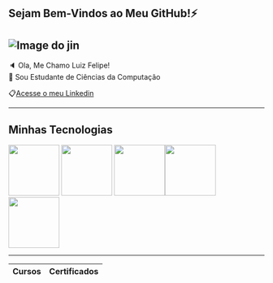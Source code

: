 ## Sejam Bem-Vindos ao Meu GitHub!⚡

![Image do jin](https://github.com/user-attachments/assets/10a750b1-bba7-4605-9e78-a229e73ecd73) 
-----
🔈 Ola, Me Chamo Luiz Felipe!<br>
💬 Sou Estudante de Ciências da Computação 

📋[Acesse o meu Linkedin](https://www.linkedin.com/in/luiz-felipe-santiago-5754a7173/)

----

## Minhas Tecnologias


<img src="https://cdn.jsdelivr.net/gh/devicons/devicon@latest/icons/java/java-original.svg" width="100px">          <img src="https://cdn.jsdelivr.net/gh/devicons/devicon@latest/icons/javascript/javascript-original.svg" width="100px">
<img src="https://cdn.jsdelivr.net/gh/devicons/devicon@latest/icons/angular/angular-original.svg" width="100px"><img src="https://cdn.jsdelivr.net/gh/devicons/devicon@latest/icons/github/github-original-wordmark.svg" width="100px">                    <img src="https://cdn.jsdelivr.net/gh/devicons/devicon@latest/icons/amazonwebservices/amazonwebservices-original-wordmark.svg" width="100px">

----
|Cursos | Certificados |
|-------| -------------| 


